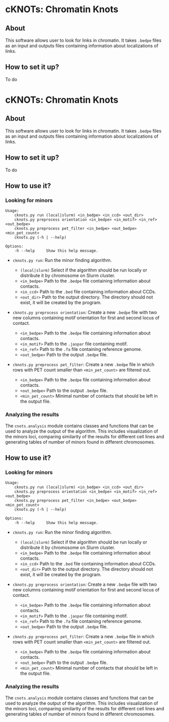 # cKNOTs: Chromatin Knots

## About

This software allows user to look for links in chromatin. It takes `.bedpe` files as an input and outputs 
files containing information about localizations of links. 


## How to set it up?

To do

# cKNOTs: Chromatin Knots

## About

This software allows user to look for links in chromatin. It takes `.bedpe` files as an input and outputs 
files containing information about localizations of links. 


## How to set it up?

To do

## How to use it?
### Looking for minors 
```
Usage:
    cknots.py run (local|slurm) <in_bedpe> <in_ccd> <out_dir>
    cknots.py preprocess orientation <in_bedpe> <in_motif> <in_ref> <out_bedpe>
    cknots.py preprocess pet_filter <in_bedpe> <out_bedpe> <min_pet_count>
    cknots.py (-h | --help)

Options:
    -h --help     Show this help message.
```

- `cknots.py run`: Run the minor finding algorithm.
    - `(local|slurm)` Select if the algorithm should be run locally or distribute it by chromosome on Slurm cluster. 
    - `<in_bedpe>` Path to the `.bedpe` file containing information about contacts.
    - `<in_ccd>` Path to the `.bed` file containing information about CCDs.
    - `<out_dir>` Path to the output directory. The directory should not exist, it will be created by the program.

    
- `cknots.py preprocess orientation`: Create a new `.bedpe` file with two new columns containing
  motif orientation for first and second locus of contact. 
    - `<in_bedpe>` Path to the `.bedpe` file containing information about contacts.
    - `<in_motif>` Path to the `.jaspar` file containing motif.
    - `<in_ref>` Path to the `.fa` file containing reference genome.
    - `<out_bedpe>` Path to the output `.bedpe` file.
    

- `cknots.py preprocess pet_filter`: Create a new `.bedpe` file in which rows with PET count smaller
  than `<min_pet_count>` are filtered out. 
    - `<in_bedpe>` Path to the `.bedpe` file containing information about contacts.
    - `<out_bedpe>` Path to the output `.bedpe` file.
    - `<min_pet_count>` Minimal number of contacts that should be left in the output file.
    

### Analyzing the results
The `cnots.analysis` module contains classes and functions that can be used to analyze the output 
of the algorithm. This includes visualization of the minors loci, comparing similarity of the 
results for different cell lines and generating tables of number of minors found in different chromosomes.


## How to use it?
### Looking for minors 
```
Usage:
    cknots.py run (local|slurm) <in_bedpe> <in_ccd> <out_dir>
    cknots.py preprocess orientation <in_bedpe> <in_motif> <in_ref> <out_bedpe>
    cknots.py preprocess pet_filter <in_bedpe> <out_bedpe> <min_pet_count>
    cknots.py (-h | --help)

Options:
    -h --help     Show this help message.
```

- `cknots.py run`: Run the minor finding algorithm.
    - `(local|slurm)` Select if the algorithm should be run locally or distribute it by chromosome on Slurm cluster. 
    - `<in_bedpe>` Path to the `.bedpe` file containing information about contacts.
    - `<in_ccd>` Path to the `.bed` file containing information about CCDs.
    - `<out_dir>` Path to the output directory. The directory should not exist, it will be created by the program.

    
- `cknots.py preprocess orientation`: Create a new `.bedpe` file with two new columns containing
  motif orientation for first and second locus of contact. 
    - `<in_bedpe>` Path to the `.bedpe` file containing information about contacts.
    - `<in_motif>` Path to the `.jaspar` file containing motif.
    - `<in_ref>` Path to the `.fa` file containing reference genome.
    - `<out_bedpe>` Path to the output `.bedpe` file.
    

- `cknots.py preprocess pet_filter`: Create a new `.bedpe` file in which rows with PET count smaller
  than `<min_pet_count>` are filtered out. 
    - `<in_bedpe>` Path to the `.bedpe` file containing information about contacts.
    - `<out_bedpe>` Path to the output `.bedpe` file.
    - `<min_pet_count>` Minimal number of contacts that should be left in the output file.
    

### Analyzing the results
The `cnots.analysis` module contains classes and functions that can be used to analyze the output 
of the algorithm. This includes visualization of the minors loci, comparing similarity of the 
results for different cell lines and generating tables of number of minors found in different chromosomes.
